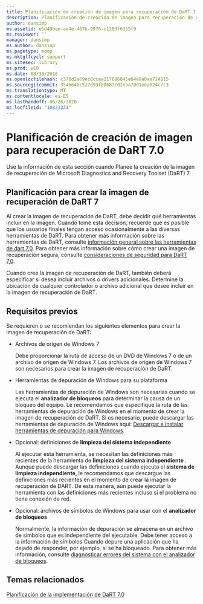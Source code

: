 ```yaml
---
title: Planificación de creación de imagen para recuperación de DaRT 7.0
description: Planificación de creación de imagen para recuperación de DaRT 7.0
author: dansimp
ms.assetid: e5d49bee-ae4e-467b-9976-c1203f6355f9
ms.reviewer: ''
manager: dansimp
ms.author: dansimp
ms.pagetype: mdop
ms.mktglfcycl: support
ms.sitesec: library
ms.prod: w10
ms.date: 08/30/2016
ms.openlocfilehash: c370d2a69ec8ccea217696045e64e9a0ae724815
ms.sourcegitcommit: 354664bc527d93f80687cd2eba70d1eea024c7c3
ms.translationtype: MT
ms.contentlocale: es-ES
ms.lasthandoff: 06/26/2020
ms.locfileid: "10821331"
---
```

# Planificación de creación de imagen para recuperación de DaRT 7.0


Use la información de esta sección cuando Planee la creación de la imagen de recuperación de Microsoft Diagnostics and Recovery Toolset (DaRT) 7.

## Planificación para crear la imagen de recuperación de DaRT 7


Al crear la imagen de recuperación de DaRT, debe decidir qué herramientas incluir en la imagen. Cuando tome esta decisión, recuerde que es posible que los usuarios finales tengan acceso ocasionalmente a las diversas herramientas de DaRT. Para obtener más información sobre las herramientas de DaRT, consulte [información general sobre las herramientas de dart 7,0](overview-of-the-tools-in-dart-70-new-ia.md). Para obtener más información sobre cómo crear una imagen de recuperación segura, consulte [consideraciones de seguridad para DaRT 7,0](security-considerations-for-dart-70-dart-7.md).

Cuando cree la imagen de recuperación de DaRT, también deberá especificar si desea incluir archivos o drivers adicionales. Determine la ubicación de cualquier controlador o archivo adicional que desee incluir en la imagen de recuperación de DaRT.

## Requisitos previos


Se requieren o se recomiendan los siguientes elementos para crear la imagen de recuperación de DaRT:

-   Archivos de origen de Windows 7

    Debe proporcionar la ruta de acceso de un DVD de Windows 7 o de un archivo de origen de Windows 7. Los archivos de origen de Windows 7 son necesarios para crear la imagen de recuperación de DaRT.

-   Herramientas de depuración de Windows para su plataforma

    Las herramientas de depuración de Windows son necesarias cuando se ejecuta el **analizador de bloqueos** para determinar la causa de un bloqueo del equipo. Le recomendamos que especifique la ruta de las herramientas de depuración de Windows en el momento de crear la imagen de recuperación de DaRT. Si es necesario, puede descargar las herramientas de depuración de Windows aquí: [Descargar e instalar herramientas de depuración para Windows](https://go.microsoft.com/fwlink/?LinkId=99934).

-   Opcional: definiciones de **limpieza del sistema independiente**

    Al ejecutar esta herramienta, se necesitan las definiciones más recientes de la herramienta de **limpieza del sistema independiente** . Aunque puede descargar las definiciones cuando ejecuta el **sistema de limpieza independiente**, le recomendamos que descargue las definiciones más recientes en el momento de crear la imagen de recuperación de DART. De esta manera, aún puede ejecutar la herramienta con las definiciones más recientes incluso si el problema no tiene conexión de red.

-   Opcional: archivos de símbolos de Windows para usar con el **analizador de bloqueos**

    Normalmente, la información de depuración se almacena en un archivo de símbolos que es independiente del ejecutable. Debe tener acceso a la información de símbolos Cuando depure una aplicación que ha dejado de responder, por ejemplo, si se ha bloqueado. Para obtener más información, consulte [diagnosticar errores del sistema con el analizador de bloqueos](diagnosing-system-failures-with-crash-analyzer--dart-7.md).

## Temas relacionados


[Planificación de la implementación de DaRT 7.0](planning-to-deploy-dart-70.md)

 

 





